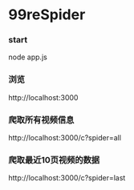 # 99reSpider

### start
node app.js
### 浏览
http://localhost:3000
### 爬取所有视频信息
http://localhost:3000/c?spider=all
### 爬取最近10页视频的数据
http://localhost:3000/c?spider=last
